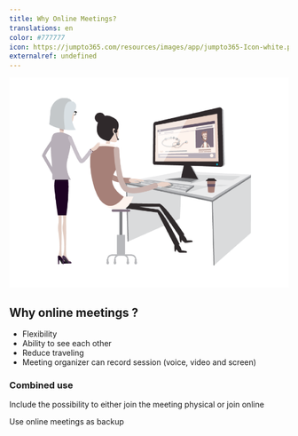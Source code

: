 ```yaml
---
title: Why Online Meetings?
translations: en
color: #777777
icon: https://jumpto365.com/resources/images/app/jumpto365-Icon-white.png
externalref: undefined
---
```



![{"style":{"float":"left","width":"50%","min-width":"50%","border":"0px dashed red"}}](./2018-08-23-14-31-29.png)

## Why online meetings ?
- Flexibility
- Ability to see each other
- Reduce traveling
- Meeting organizer can record session (voice, video and screen)


### Combined use

Include the possibility to either join the meeting physical or join online

Use online meetings as backup
